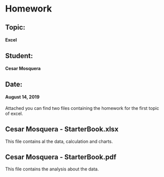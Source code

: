 # Homework

## Topic:	   
#### Excel

## Student:	 
#### Cesar Mosquera

## Date:
#### August 14, 2019

Attached you can find two files containing the homework for the first topic of excel.

## Cesar Mosquera - StarterBook.xlsx

This file contains al the data, calculation and charts.

## Cesar Mosquera - StarterBook.pdf

This file contains the analysis about the data.

